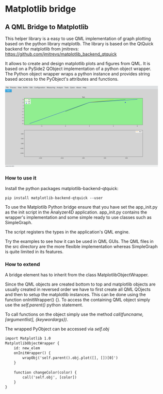 # Matplotlib bridge
## A QML Bridge to Matplotlib

This helper library is a easy to use QML implementation of graph plotting based on the python library matplotlb.
The library is based on the QtQuick backend for matplotlib from jmitrevs:
https://github.com/jmitrevs/matplotlib_backend_qtquick

It allows to create and design matplotlib plots and figures from QML.
It is based on a PySide2 QObject implementation of a python object wrapper.
The Python object wrapper wraps a python instance and provides string based access to the PyObject's attributes and functions.

![QML matplotlib bridge](/images/Screenshot_QML_Matplotlib.png)

### How to use it

Install the python packages matplotlib-backend-qtquick:
```
pip install matplotlib-backend-qtquick --user
```

To use the Matplotlib Python bridge ensure that you have set the app_init.py as the init script in the Analyzer4D application.
app_init.py contains the wrapper's implementation and some simple ready to use classes such as SimpleGraph.

The script registers the types in the application's QML engine.

Try the examples to see how it can be used in QML GUIs.
The QML files in the src directory are the more flexible implementation whereas SimpleGraph is quite limited in its features.

### How to extend

A bridge element has to inherit from the class MatplotlibObjectWrapper.

Since the QML objects are created bottom to top and matplotlib objects are usually created in reversed order we have to first create all QML QOjects and then to setup the matplotlib instances. This can be done using the function onInitWrapper() {}.
To access the containing QML object simply use the _self.parent()_ python statement.

To call functions on the object simply use the method _call(funcname, [argumentlist], {keywordargs})_.

The wrapped PyObject can be accessed via _self.obj_

```
import Matplotlib 1.0
MatplotlibObjectWrapper {
    id: new_elem
    onInitWrapper() {
        wrapObj('self.parent().obj.plot([], [])[0]')
    }

    function changeColor(color) {
        call('self.obj', [color])
    }
}
```
